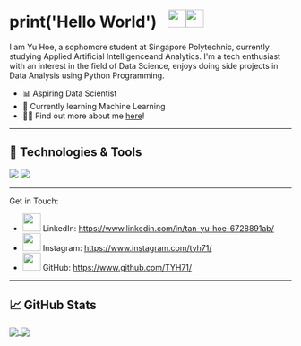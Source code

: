 # print('Hello World')&nbsp;&nbsp;&nbsp;<img src="https://raw.githubusercontent.com/MartinHeinz/MartinHeinz/master/wave.gif" width="32px"><img src="https://media.tenor.com/images/9d8210d2094d9eea0010ca67d0cfbe62/tenor.gif" width="32px">


I am Yu Hoe, a sophomore student at Singapore Polytechnic, currently studying Applied Artificial Intelligenceand Analytics. I'm a tech enthusiast with an interest in the field of Data Science, enjoys doing side projects in Data Analysis using Python Programming.

- 📊 Aspiring Data Scientist
- 🦾 Currently learning Machine Learning
- 🧑‍💻 Find out more about me <a href="https://linktr.ee/TYH71">here</a>!

---

## 🔧 Technologies & Tools
![](https://img.shields.io/badge/Code-Python-informational?style=flat&logo=python&logoColor=white&color=2bbc8a)
![](https://img.shields.io/badge/Code-JavaScript-informational?style=flat&logo=javascript&logoColor=white&color=2bbc8a)

---

Get in Touch:

- <img src="https://assets.production.linktr.ee/8b7dbe35987a2ad2875a4ae7903ce0490df95d32/icons/tabler-icons/brand-linkedin.svg" width="32px"/> LinkedIn: https://www.linkedin.com/in/tan-yu-hoe-6728891ab/
- <img src="https://assets.production.linktr.ee/8b7dbe35987a2ad2875a4ae7903ce0490df95d32/icons/tabler-icons/brand-instagram.svg" width="32px"/> Instagram: https://www.instagram.com/tyh71/
- <img src="https://assets.production.linktr.ee/8b7dbe35987a2ad2875a4ae7903ce0490df95d32/icons/tabler-icons/brand-github.svg" width="32px"/> GitHub: https://www.github.com/TYH71/

---

## &#x1f4c8; GitHub Stats 

<a href="https://github.com/TYH71/TYH71">
  <img align="center" src="https://github-readme-stats.vercel.app/api?username=TYH71&show_icons=True&theme=cobalt" />
</a>
<a href="https://github.com/TYH71/TYH71">
  <img align="center" src="https://github-readme-stats.vercel.app/api/top-langs/?username=TYH71&show_icons=true&theme=cobalt" />
</a>

